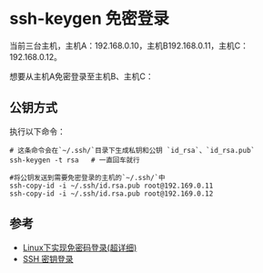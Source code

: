 # ssh-keygen 免密登录

当前三台主机，主机A：192.168.0.10，主机B192.168.0.11，主机C：192.168.0.12。

想要从主机A免密登录至主机B、主机C：

## 公钥方式

执行以下命令：

    # 这条命令会在`~/.ssh/`目录下生成私钥和公钥 `id_rsa`、`id_rsa.pub`
    ssh-keygen -t rsa   # 一直回车就行

    #将公钥发送到需要免密登录的主机的`~/.ssh/`中
    ssh-copy-id -i ~/.ssh/id.rsa.pub root@192.169.0.11
    ssh-copy-id -i ~/.ssh/id.rsa.pub root@192.169.0.12

## 参考

- [Linux下实现免密码登录(超详细)](https://www.cnblogs.com/yixue2017/p/7559970.html)
- [SSH 密钥登录](https://wangdoc.com/ssh/key.html)
